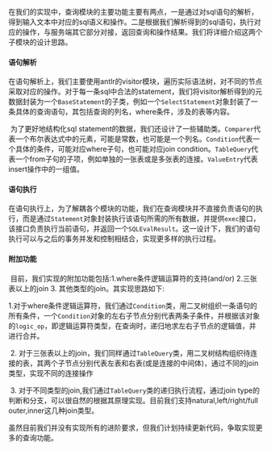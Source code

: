 ​	在我们的实现中，查询模块的主要功能主要有两点，一是通过对sql语句的解析，得到输入文本中对应的sql语义和操作。二是根据我们解析得到的sql语句，执行对应的操作，与服务端其它部分对接，返回查询和操作结果。我们将详细介绍这两个子模块的设计思路。

#### 语句解析

​	在语句解析上，我们主要使用antlr的visitor模块，遍历实际语法树，对不同的节点采取对应的操作。对于每一条sql中合法的statement，我们将visitor解析得到的元数据封装为一个`BaseStatement`的子类，例如一个`SelectStatement`对象封装了一条具体的查询语句，其包括查询的列名，where条件，涉及的表等内容。

​	为了更好地结构化sql statement的数据，我们还设计了一些辅助类。`Comparer`代表一个布尔表达式中的元素，可能是常数，也可能是一个列名。`Condition`代表一个具体的条件，可能对应where子句，也可能对应join condition。`TableQuery`代表一个from子句的子项，例如单独的一张表或是多张表的连接。`ValueEntry`代表insert操作中的一组值。

#### 语句执行

​	在语句执行上，为了解耦各个模块的功能，我们在查询模块并不直接负责语句的执行，而是通过`Statement`对象封装执行该语句所需的所有数据，并提供`exec`接口，该接口负责执行当前语句，并返回一个`SQLEvalResult`。这一设计下，我们的语句执行可以与之后的事务并发和控制相结合，实现更多样的执行过程。

#### 附加功能

​	目前，我们实现的附加功能包括:1.where条件逻辑运算符的支持(and/or) 2.三张表以上的join 3. 其他类型的join。其实现思路如下:

​	1.对于where条件逻辑运算符，我们通过`Condition`类，用二叉树组织一条语句的所有条件，一个`Condition`对象的左右子节点分别代表两条子条件，并根据该对象的`logic_op`，即逻辑运算符类型，在查询时，递归地求左右子节点的逻辑值，并进行合并。

​	2. 对于三张表以上的join，我们同样通过`TableQuery`类，用二叉树结构组织待连接的表，其两个子节点分别代表左表和右表(或是连接的中间体)，通过不同的join类型，实现不同的连接操作

​	3. 对于不同类型的join,我们通过`TableQuery`类的递归执行流程，通过join type的判断和分支，可以很自然的根据其原理实现。目前我们支持natural,left/right/full outer,inner这几种join类型。

​	虽然目前我们并没有实现所有的进阶要求，但我们计划持续更新代码，争取实现更多的查询功能。